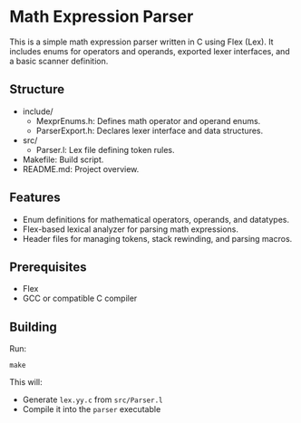 # Math Expression Parser

This is a simple math expression parser written in C using Flex (Lex). It includes enums for operators and operands, exported lexer interfaces, and a basic scanner definition.

## Structure

- include/
  - MexprEnums.h: Defines math operator and operand enums.
  - ParserExport.h: Declares lexer interface and data structures.
- src/
  - Parser.l: Lex file defining token rules.
- Makefile: Build script.
- README.md: Project overview.

## Features

- Enum definitions for mathematical operators, operands, and datatypes.
- Flex-based lexical analyzer for parsing math expressions.
- Header files for managing tokens, stack rewinding, and parsing macros.

## Prerequisites

- Flex
- GCC or compatible C compiler

## Building

Run:

    make

This will:

- Generate `lex.yy.c` from `src/Parser.l`
- Compile it into the `parser` executable


